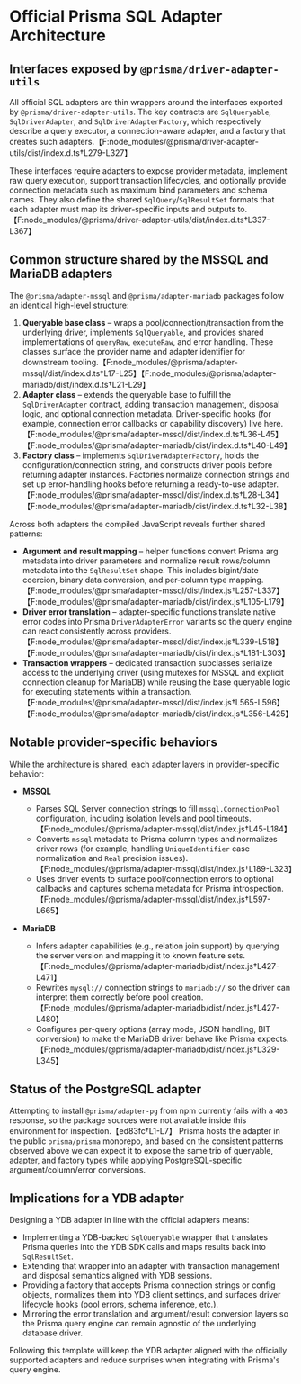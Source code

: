 # Official Prisma SQL Adapter Architecture

## Interfaces exposed by `@prisma/driver-adapter-utils`

All official SQL adapters are thin wrappers around the interfaces exported by
`@prisma/driver-adapter-utils`. The key contracts are `SqlQueryable`,
`SqlDriverAdapter`, and `SqlDriverAdapterFactory`, which respectively describe a
query executor, a connection-aware adapter, and a factory that creates such
adapters.【F:node_modules/@prisma/driver-adapter-utils/dist/index.d.ts†L279-L327】

These interfaces require adapters to expose provider metadata, implement raw
query execution, support transaction lifecycles, and optionally provide
connection metadata such as maximum bind parameters and schema names. They also
define the shared `SqlQuery`/`SqlResultSet` formats that each adapter must map
its driver-specific inputs and outputs to.【F:node_modules/@prisma/driver-adapter-utils/dist/index.d.ts†L337-L367】

## Common structure shared by the MSSQL and MariaDB adapters

The `@prisma/adapter-mssql` and `@prisma/adapter-mariadb` packages follow an
identical high-level structure:

1. **Queryable base class** – wraps a pool/connection/transaction from the
   underlying driver, implements `SqlQueryable`, and provides shared
   implementations of `queryRaw`, `executeRaw`, and error handling. These
   classes surface the provider name and adapter identifier for downstream
   tooling.【F:node_modules/@prisma/adapter-mssql/dist/index.d.ts†L17-L25】【F:node_modules/@prisma/adapter-mariadb/dist/index.d.ts†L21-L29】
2. **Adapter class** – extends the queryable base to fulfill the
   `SqlDriverAdapter` contract, adding transaction management, disposal logic,
   and optional connection metadata. Driver-specific hooks (for example,
   connection error callbacks or capability discovery) live here.【F:node_modules/@prisma/adapter-mssql/dist/index.d.ts†L36-L45】【F:node_modules/@prisma/adapter-mariadb/dist/index.d.ts†L40-L49】
3. **Factory class** – implements `SqlDriverAdapterFactory`, holds the
   configuration/connection string, and constructs driver pools before returning
   adapter instances. Factories normalize connection strings and set up
   error-handling hooks before returning a ready-to-use adapter.【F:node_modules/@prisma/adapter-mssql/dist/index.d.ts†L28-L34】【F:node_modules/@prisma/adapter-mariadb/dist/index.d.ts†L32-L38】

Across both adapters the compiled JavaScript reveals further shared patterns:

- **Argument and result mapping** – helper functions convert Prisma arg
  metadata into driver parameters and normalize result rows/column metadata into
  the `SqlResultSet` shape. This includes bigint/date coercion, binary data
  conversion, and per-column type mapping.【F:node_modules/@prisma/adapter-mssql/dist/index.js†L257-L337】【F:node_modules/@prisma/adapter-mariadb/dist/index.js†L105-L179】
- **Driver error translation** – adapter-specific functions translate native
  error codes into Prisma `DriverAdapterError` variants so the query engine can
  react consistently across providers.【F:node_modules/@prisma/adapter-mssql/dist/index.js†L339-L518】【F:node_modules/@prisma/adapter-mariadb/dist/index.js†L181-L303】
- **Transaction wrappers** – dedicated transaction subclasses serialize access
  to the underlying driver (using mutexes for MSSQL and explicit connection
  cleanup for MariaDB) while reusing the base queryable logic for executing
  statements within a transaction.【F:node_modules/@prisma/adapter-mssql/dist/index.js†L565-L596】【F:node_modules/@prisma/adapter-mariadb/dist/index.js†L356-L425】

## Notable provider-specific behaviors

While the architecture is shared, each adapter layers in provider-specific
behavior:

- **MSSQL**
  - Parses SQL Server connection strings to fill `mssql.ConnectionPool`
    configuration, including isolation levels and pool timeouts.【F:node_modules/@prisma/adapter-mssql/dist/index.js†L45-L184】
  - Converts `mssql` metadata to Prisma column types and normalizes driver rows
    (for example, handling `UniqueIdentifier` case normalization and `Real`
    precision issues).【F:node_modules/@prisma/adapter-mssql/dist/index.js†L189-L323】
  - Uses driver events to surface pool/connection errors to optional callbacks
    and captures schema metadata for Prisma introspection.【F:node_modules/@prisma/adapter-mssql/dist/index.js†L597-L665】

- **MariaDB**
  - Infers adapter capabilities (e.g., relation join support) by querying the
    server version and mapping it to known feature sets.【F:node_modules/@prisma/adapter-mariadb/dist/index.js†L427-L471】
  - Rewrites `mysql://` connection strings to `mariadb://` so the driver can
    interpret them correctly before pool creation.【F:node_modules/@prisma/adapter-mariadb/dist/index.js†L427-L480】
  - Configures per-query options (array mode, JSON handling, BIT conversion) to
    make the MariaDB driver behave like Prisma expects.【F:node_modules/@prisma/adapter-mariadb/dist/index.js†L329-L345】

## Status of the PostgreSQL adapter

Attempting to install `@prisma/adapter-pg` from npm currently fails with a `403`
response, so the package sources were not available inside this environment for
inspection.【ed83fc†L1-L7】 Prisma hosts the adapter in the public
`prisma/prisma` monorepo, and based on the consistent patterns observed above we
can expect it to expose the same trio of queryable, adapter, and factory types
while applying PostgreSQL-specific argument/column/error conversions.

## Implications for a YDB adapter

Designing a YDB adapter in line with the official adapters means:

- Implementing a YDB-backed `SqlQueryable` wrapper that translates Prisma
  queries into the YDB SDK calls and maps results back into `SqlResultSet`.
- Extending that wrapper into an adapter with transaction management and
  disposal semantics aligned with YDB sessions.
- Providing a factory that accepts Prisma connection strings or config objects,
  normalizes them into YDB client settings, and surfaces driver lifecycle
  hooks (pool errors, schema inference, etc.).
- Mirroring the error translation and argument/result conversion layers so the
  Prisma query engine can remain agnostic of the underlying database driver.

Following this template will keep the YDB adapter aligned with the officially
supported adapters and reduce surprises when integrating with Prisma's query
engine.
